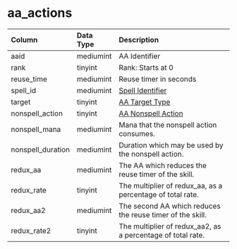 # aa\_actions

| Column | Data Type | Description |
| :--- | :--- | :--- |
| aaid | mediumint | AA Identifier |
| rank | tinyint | Rank: Starts at 0 |
| reuse\_time | mediumint | Reuse timer in seconds |
| spell\_id | mediumint | [Spell Identifier](https://github.com/EQEmu/docs-db-schema/tree/e0eb157dbf5563b03c0faf391abc87ec69239f4a/docs/categories/aas/spells_new.md) |
| target | tinyint | [AA Target Type](https://eqemu.gitbook.io/server/categories/aas/aa-target-types) |
| nonspell\_action | tinyint | [AA Nonspell Action](https://eqemu.gitbook.io/server/categories/aas/aa-nonspell-actions) |
| nonspell\_mana | mediumint | Mana that the nonspell action consumes. |
| nonspell\_duration | mediumint | Duration which may be used by the nonspell action. |
| redux\_aa | mediumint | The AA which reduces the reuse timer of the skill. |
| redux\_rate | tinyint | The multiplier of redux\_aa, as a percentage of total rate. |
| redux\_aa2 | mediumint | The second AA which reduces the reuse timer of the skill. |
| redux\_rate2 | tinyint | The multiplier of redux\_aa2, as a percentage of total rate. |

